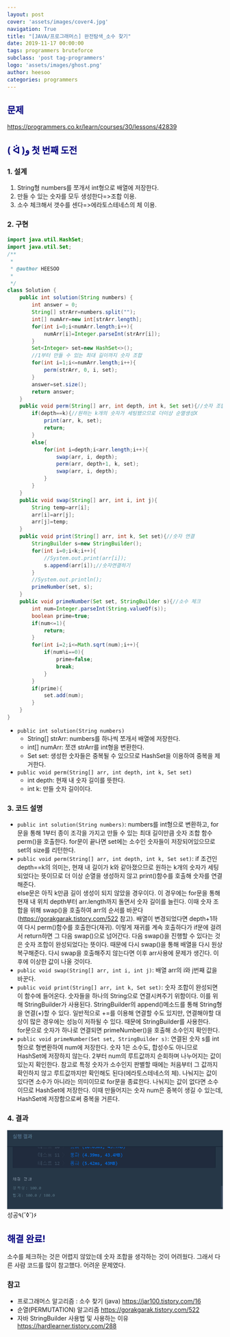 ```yaml
---
layout: post
cover: 'assets/images/cover4.jpg'
navigation: True
title: "[JAVA/프로그래머스] 완전탐색_소수 찾기"
date: 2019-11-17 00:00:00
tags: programmers bruteforce
subclass: 'post tag-programmers'
logo: 'assets/images/ghost.png'
author: heesoo
categories: programmers
---
```

## <span style="color:navy">문제</span>
<https://programmers.co.kr/learn/courses/30/lessons/42839>

## <span style="color:navy">( ᐛ )و 첫 번째 도전</span>

### 1. 설계
1. String형 numbers를 쪼개서 int형으로 배열에 저장한다.
2. 만들 수 있는 숫자를 모두 생성한다=>조합 이용.
3. 소수 체크해서 갯수를 센다=>에라토스테네스의 체 이용.

### 2. 구현
```java
import java.util.HashSet;
import java.util.Set;
/**
 *
 * @author HEESOO
 *
 */
class Solution {
    public int solution(String numbers) {
        int answer = 0;
        String[] strArr=numbers.split("");
        int[] numArr=new int[strArr.length];
        for(int i=0;i<numArr.length;i++){
            numArr[i]=Integer.parseInt(strArr[i]);
        }
        Set<Integer> set=new HashSet<>();
        //1부터 만들 수 있는 최대 길이까지 숫자 조합
        for(int i=1;i<=numArr.length;i++){
            perm(strArr, 0, i, set);
        }
        answer=set.size();
        return answer;
    }
    public void perm(String[] arr, int depth, int k, Set set){//숫자 조합
        if(depth==k){//원하는 k개의 숫자가 세팅됐으므로 더이상 순열생성X
            print(arr, k, set);
            return;
        }
        else{
            for(int i=depth;i<arr.length;i++){
                swap(arr, i, depth);
                perm(arr, depth+1, k, set);
                swap(arr, i, depth);
            }
        }
    }
    public void swap(String[] arr, int i, int j){
        String temp=arr[i];
        arr[i]=arr[j];
        arr[j]=temp;
    }
    public void print(String[] arr, int k, Set set){//숫자 연결
        StringBuilder s=new StringBuilder();
        for(int i=0;i<k;i++){
            //System.out.print(arr[i]);
            s.append(arr[i]);//숫자연결하기
        }
        //System.out.println();
        primeNumber(set, s);
    }
    public void primeNumber(Set set, StringBuilder s){//소수 체크
        int num=Integer.parseInt(String.valueOf(s));
        boolean prime=true;
        if(num<=1){
            return;
        }
        for(int i=2;i<=Math.sqrt(num);i++){
            if(num%i==0){
                prime=false;
                break;
            }
        }
        if(prime){
            set.add(num);
        }
    }
}
```  

- `public int solution(String numbers)`
  - String[] strArr: numbers를 하나씩 쪼개서 배열에 저장한다.
  - int[] numArr: 쪼갠 strArr를 int형을 변환한다.
  - Set<Integer> set: 생성한 숫자들은 중복될 수 있으므로 HashSet을 이용하여 중복을 제거한다.
- `public void perm(String[] arr, int depth, int k, Set set)`
  - int depth: 현재 내 숫자 길이를 뜻한다.
  - int k: 만들 숫자 길이이다.

### 3. 코드 설명  
- `public int solution(String numbers)`: numbers를 int형으로 변환하고, for문을 통해 1부터 종이 조각을 가지고 만들 수 있는 최대 길이만큼 숫자 조합 함수 perm()을 호출한다. for문이 끝나면 set에는 소수인 숫자들이 저장되어있으므로 set의 size를 리턴한다.
- `public void perm(String[] arr, int depth, int k, Set set)`: if 조건인 depth==k의 의미는, 현재 내 길이가 k와 같아졌으므로 원하는 k개의 숫자가 세팅되었다는 뜻이므로 더 이상 순열을 생성하지 않고 print()함수를 호출해 숫자를 연결해준다.  
else문은 아직 k만큼 길이 생성이 되지 않았을 경우이다. 이 경우에는 for문을 통해 현재 내 위치 depth부터 arr.length까지 돌면서 숫자 길이를 늘린다. 이때 숫자 조합을 위해 swap()을 호출하여 arr의 순서를 바꾼다(<https://gorakgarak.tistory.com/522> 참고). 배열이 변경되었다면 depth+1하여 다시 perm()함수를 호출한다(재귀). 이렇게 재귀를 계속 호출하다가 if문에 걸려서 return하면 그 다음 swap()으로 넘어간다. 다음 swap()을 진행할 수 있다는 것은 숫자 조합이 완성되었다는 뜻이다. 때문에 다시 swap()을 통해 배열을 다시 원상복구해준다. 다시 swap을 호출해주지 않는다면 이후 arr사용에 문제가 생긴다. 이후에 이상한 값이 나올 것이다.
- `public void swap(String[] arr, int i, int j)`: 배열 arr의 i와 j번째 값을 바꾼다.
- `public void print(String[] arr, int k, Set set)`: 숫자 조합이 완성되면 이 함수에 들어온다. 숫자들을 하나의 String으로 연결시켜주기 위함이다. 이를 위해 StringBuilder가 사용된다. StringBuilder의 append()메소드를 통해 String형을 연결(+)할 수 있다. 일반적으로 +=를 이용해 연결할 수도 있지만, 연결해야할 대상이 많은 경우에는 성능이 저하될 수 있다. 때문에 StringBuilder를 사용한다.  
for문으로 숫자가 하나로 연결되면 primeNumber()을 호출해 소수인지 확인한다.
- `public void primeNumber(Set set, StringBuilder s)`: 연결된 숫자 s를 int형으로 형변환하여 num에 저장한다. 숫자 1은 소수도, 합성수도 아니므로 HashSet에 저장하지 않는다. 2부터 num의 루트값까지 순회하며 나누어지는 값이 있는지 확인한다. 참고로 특정 숫자가 소수인지 판별할 때에는 처음부터 그 값까지 확인하지 않고 루트값까지만 확인해도 된다(에라토스테네스의 체). 나눠지는 값이 있다면 소수가 아니라는 의미이므로 for문을 종료한다. 나눠지는 값이 없다면 소수이므로 HashSet에 저장한다. 이때 만들어지는 숫자 num은 중복이 생길 수 있는데, HashSet에 저장함으로써 중복을 거른다.

### 4. 결과
![실행결과](./assets/images/191117_1.PNG)
성공٩(˘◊˘)۶

## <span style="color:navy">해결 완료!</span>
소수를 체크하는 것은 어렵지 않았는데 숫자 조합을 생각하는 것이 어려웠다. 그래서 다른 사람 코드를 많이 참고했다. 어려운 문제였다.

### 참고
- 프로그래머스 알고리즘 : 소수 찾기 (java) <https://jar100.tistory.com/16>
- 순열(PERMUTATION) 알고리즘 <https://gorakgarak.tistory.com/522>
- 자바 StringBuilder 사용법 및 사용하는 이유 <https://hardlearner.tistory.com/288>
